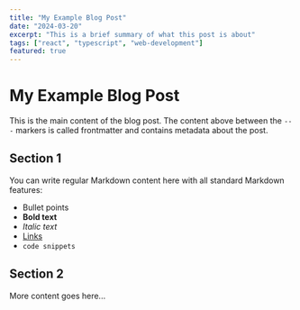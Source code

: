 ```yaml
---
title: "My Example Blog Post"
date: "2024-03-20"
excerpt: "This is a brief summary of what this post is about"
tags: ["react", "typescript", "web-development"]
featured: true
---
```


# My Example Blog Post

This is the main content of the blog post. The content above between the `---` markers is called frontmatter and contains metadata about the post.

## Section 1

You can write regular Markdown content here with all standard Markdown features:

- Bullet points
- **Bold text**
- *Italic text*
- [Links](https://example.com)
- `code snippets`

## Section 2

More content goes here...
